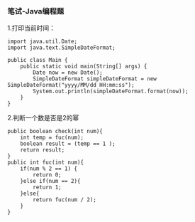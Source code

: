 <h3>笔试-Java编程题</h3>
1.打印当前时间：

	import java.util.Date;
	import java.text.SimpleDateFormat;
	 
	public class Main {
	    public static void main(String[] args) {
	        Date now = new Date();
	        SimpleDateFormat simpleDateFormat = new SimpleDateFormat("yyyy/MM/dd HH:mm:ss");
	        System.out.println(simpleDateFormat.format(now));
	    }
	}


2.判断一个数是否是2的幂

	public boolean check(int num){
        int temp = fuc(num);
        boolean result = (temp == 1 );
        return result;
    }
	public int fuc(int num){
        if(num % 2 == 1) {
            return 0;
        }else if(num == 2){
            return 1;
        }else{
            return fuc(num / 2);
        }
    }